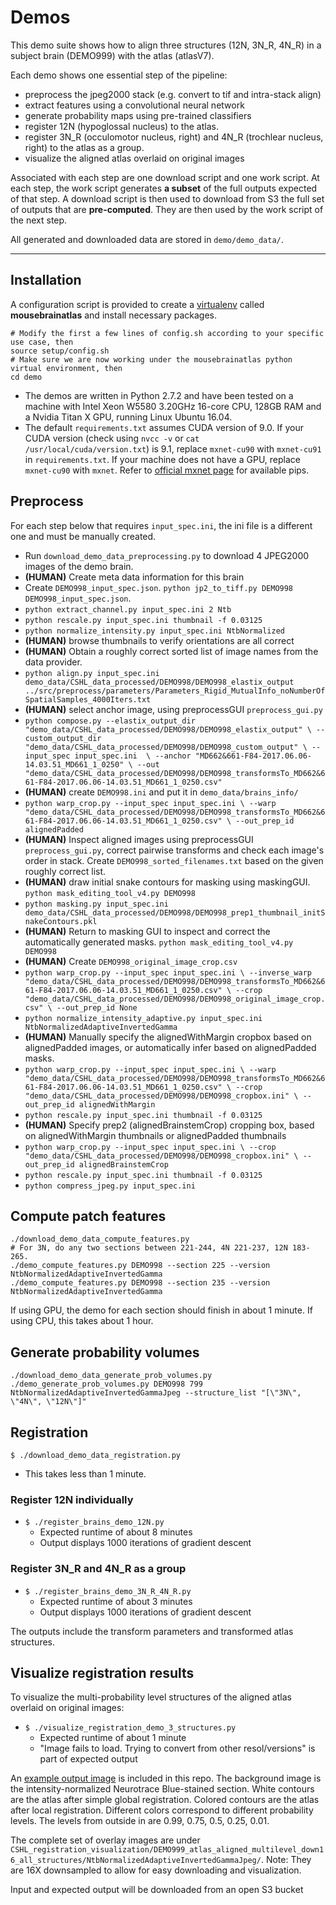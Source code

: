 # Demos

This demo suite shows how to align three structures (12N, 3N_R, 4N_R) in a subject brain (DEMO999) with the atlas (atlasV7). 

Each demo shows one essential step of the pipeline:
- preprocess the jpeg2000 stack (e.g. convert to tif and intra-stack align)
- extract features using a convolutional neural network
- generate probability maps using pre-trained classifiers
- register 12N (hypoglossal nucleus) to the atlas.
- register 3N_R (occulomotor nucleus, right) and 4N_R (trochlear nucleus, right) to the atlas as a group.
- visualize the aligned atlas overlaid on original images

Associated with each step are one download script and one work script.
At each step, the work script generates **a subset** of the full outputs expected of that step.
A download script is then used to download from S3 the full set of outputs that are **pre-computed**. They are then used by the work script of the next step.

All generated and downloaded data are stored in `demo/demo_data/`.

---------------------------

## Installation

A configuration script is provided to create a [virtualenv](https://virtualenv.pypa.io/en/stable/) called **mousebrainatlas** and install necessary packages.
```
# Modify the first a few lines of config.sh according to your specific use case, then
source setup/config.sh
# Make sure we are now working under the mousebrainatlas python virtual environment, then
cd demo
```

- The demos are written in Python 2.7.2 and have been tested on a machine with Intel Xeon W5580 3.20GHz 16-core CPU, 128GB RAM and a Nvidia Titan X GPU, running Linux Ubuntu 16.04. 
- The default `requirements.txt` assumes CUDA version of 9.0. If your CUDA version (check using `nvcc -v` or `cat /usr/local/cuda/version.txt`) is 9.1, replace `mxnet-cu90` with `mxnet-cu91` in `requirements.txt`. If your machine does not have a GPU, replace `mxnet-cu90` with `mxnet`. Refer to [official mxnet page](https://mxnet.incubator.apache.org/install/index.html?platform=Linux&language=Python&processor=CPU) for available pips.

## Preprocess

For each step below that requires `input_spec.ini`, the ini file is a different one and must be manually created.

- Run `download_demo_data_preprocessing.py` to download 4 JPEG2000 images of the demo brain.
- **(HUMAN)** Create meta data information for this brain
- Create `DEMO998_input_spec.json`. `python jp2_to_tiff.py DEMO998 DEMO998_input_spec.json`.
- `python extract_channel.py input_spec.ini 2 Ntb`
- `python rescale.py input_spec.ini thumbnail -f 0.03125`
- `python normalize_intensity.py input_spec.ini NtbNormalized`
- **(HUMAN)** browse thumbnails to verify orientations are all correct
- **(HUMAN)** Obtain a roughly correct sorted list of image names from the data provider.
- `python align.py input_spec.ini demo_data/CSHL_data_processed/DEMO998/DEMO998_elastix_output ../src/preprocess/parameters/Parameters_Rigid_MutualInfo_noNumberOfSpatialSamples_4000Iters.txt`
- **(HUMAN)** select anchor image, using preprocessGUI `preprocess_gui.py`
- `python compose.py --elastix_output_dir "demo_data/CSHL_data_processed/DEMO998/DEMO998_elastix_output" \
--custom_output_dir "demo_data/CSHL_data_processed/DEMO998/DEMO998_custom_output" \
--input_spec input_spec.ini  \
--anchor "MD662&661-F84-2017.06.06-14.03.51_MD661_1_0250" \
--out "demo_data/CSHL_data_processed/DEMO998/DEMO998_transformsTo_MD662&661-F84-2017.06.06-14.03.51_MD661_1_0250.csv"`
- **(HUMAN)** create `DEMO998.ini` and put it in `demo_data/brains_info/`
- `python warp_crop.py --input_spec input_spec.ini \
 --warp "demo_data/CSHL_data_processed/DEMO998/DEMO998_transformsTo_MD662&661-F84-2017.06.06-14.03.51_MD661_1_0250.csv" \
 --out_prep_id alignedPadded`
- **(HUMAN)** Inspect aligned images using preprocessGUI `preprocess_gui.py`, correct pairwise transforms and check each image's order in stack. Create `DEMO998_sorted_filenames.txt` based on the given roughly correct list.
- **(HUMAN)** draw initial snake contours for masking using maskingGUI. 
`python mask_editing_tool_v4.py DEMO998`
- `python masking.py input_spec.ini demo_data/CSHL_data_processed/DEMO998/DEMO998_prep1_thumbnail_initSnakeContours.pkl`
- **(HUMAN)** Return to masking GUI to inspect and correct the automatically generated masks. 
`python mask_editing_tool_v4.py DEMO998`
- **(HUMAN)** Create `DEMO998_original_image_crop.csv`
- `python warp_crop.py --input_spec input_spec.ini \
 --inverse_warp "demo_data/CSHL_data_processed/DEMO998/DEMO998_transformsTo_MD662&661-F84-2017.06.06-14.03.51_MD661_1_0250.csv" \
 --crop "demo_data/CSHL_data_processed/DEMO998/DEMO998_original_image_crop.csv" \
 --out_prep_id None`
- `python normalize_intensity_adaptive.py input_spec.ini NtbNormalizedAdaptiveInvertedGamma`
- **(HUMAN)** Manually specify the alignedWithMargin cropbox based on alignedPadded images, or automatically infer based on alignedPadded masks.
- `python warp_crop.py --input_spec input_spec.ini \
 --warp "demo_data/CSHL_data_processed/DEMO998/DEMO998_transformsTo_MD662&661-F84-2017.06.06-14.03.51_MD661_1_0250.csv" \
 --crop "demo_data/CSHL_data_processed/DEMO998/DEMO998_cropbox.ini" \
 --out_prep_id alignedWithMargin`
- `python rescale.py input_spec.ini thumbnail -f 0.03125`
- **(HUMAN)** Specify prep2 (alignedBrainstemCrop) cropping box, based on alignedWithMargin thumbnails or alignedPadded thumbnails
- `python warp_crop.py --input_spec input_spec.ini \
 --crop "demo_data/CSHL_data_processed/DEMO998/DEMO998_cropbox.ini" \
 --out_prep_id alignedBrainstemCrop`
- `python rescale.py input_spec.ini thumbnail -f 0.03125`
- `python compress_jpeg.py input_spec.ini`

## Compute patch features
```
./download_demo_data_compute_features.py
# For 3N, do any two sections between 221-244, 4N 221-237, 12N 183-265.
./demo_compute_features.py DEMO998 --section 225 --version NtbNormalizedAdaptiveInvertedGamma
./demo_compute_features.py DEMO998 --section 235 --version NtbNormalizedAdaptiveInvertedGamma
```

If using GPU, the demo for each section should finish in about 1 minute. If using CPU, this takes about 1 hour.


## Generate probability volumes
```
./download_demo_data_generate_prob_volumes.py
./demo_generate_prob_volumes.py DEMO998 799 NtbNormalizedAdaptiveInvertedGammaJpeg --structure_list "[\"3N\", \"4N\", \"12N\"]"
```

## Registration
`$ ./download_demo_data_registration.py`
* This takes less than 1 minute.

### Register 12N individually
- `$ ./register_brains_demo_12N.py`
  - Expected runtime of about 8 minutes
  - Output displays 1000 iterations of gradient descent

### Register 3N_R and 4N_R as a group
- `$ ./register_brains_demo_3N_R_4N_R.py`
  - Expected runtime of about 3 minutes
  - Output displays 1000 iterations of gradient descent

The outputs include the transform parameters and transformed atlas structures.


## Visualize registration results

To visualize the multi-probability level structures of the aligned atlas overlaid on original images:
- `$ ./visualize_registration_demo_3_structures.py`
  - Expected runtime of about 1 minute
  - "Image fails to load. Trying to convert from other resol/versions" is part of expected output

An [example output image](example_atlas_overlay.jpg) is included in this repo.
The background image is the intensity-normalized Neurotrace Blue-stained section.
White contours are the atlas after simple global registration.
Colored contours are the atlas after local registration. Different colors correspond to different probability levels. The  levels from outside in are 0.99, 0.75, 0.5, 0.25, 0.01.

The complete set of overlay images are under `CSHL_registration_visualization/DEMO999_atlas_aligned_multilevel_down16_all_structures/NtbNormalizedAdaptiveInvertedGammaJpeg/`. Note: They are 16X downsampled to allow for easy downloading and visualization.


Input and expected output will be downloaded from an open S3 bucket
